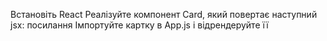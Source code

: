 Встановіть React
Реалізуйте компонент Card, який повертає наступний jsx: посилання
Імпортуйте картку в App.js і відрендеруйте її